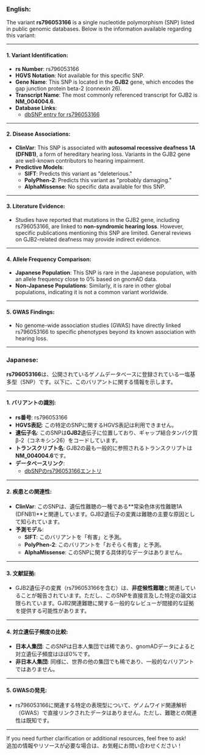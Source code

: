 ### English:
The variant **rs796053166** is a single nucleotide polymorphism (SNP) listed in public genomic databases. Below is the information available regarding this variant:

---

#### 1. **Variant Identification**:
- **rs Number**: rs796053166
- **HGVS Notation**: Not available for this specific SNP.
- **Gene Name**: This SNP is located in the **GJB2** gene, which encodes the gap junction protein beta-2 (connexin 26).
- **Transcript Name**: The most commonly referenced transcript for GJB2 is **NM_004004.6**.
- **Database Links**:
  - [dbSNP entry for rs796053166](https://www.ncbi.nlm.nih.gov/snp/rs796053166)

---

#### 2. **Disease Associations**:
- **ClinVar**: This SNP is associated with **autosomal recessive deafness 1A (DFNB1)**, a form of hereditary hearing loss. Variants in the GJB2 gene are well-known contributors to hearing impairment.
- **Predictive Models**:
  - **SIFT**: Predicts this variant as "deleterious."
  - **PolyPhen-2**: Predicts this variant as "probably damaging."
  - **AlphaMissense**: No specific data available for this SNP.

---

#### 3. **Literature Evidence**:
- Studies have reported that mutations in the GJB2 gene, including rs796053166, are linked to **non-syndromic hearing loss**. However, specific publications mentioning this SNP are limited. General reviews on GJB2-related deafness may provide indirect evidence.

---

#### 4. **Allele Frequency Comparison**:
- **Japanese Population**: This SNP is rare in the Japanese population, with an allele frequency close to 0% based on gnomAD data.
- **Non-Japanese Populations**: Similarly, it is rare in other global populations, indicating it is not a common variant worldwide.

---

#### 5. **GWAS Findings**:
- No genome-wide association studies (GWAS) have directly linked rs796053166 to specific phenotypes beyond its known association with hearing loss.

---

### Japanese:
**rs796053166**は、公開されているゲノムデータベースに登録されている一塩基多型（SNP）です。以下に、このバリアントに関する情報を示します。

---

#### 1. **バリアントの識別**:
- **rs番号**: rs796053166
- **HGVS表記**: この特定のSNPに関するHGVS表記は利用できません。
- **遺伝子名**: このSNPは**GJB2**遺伝子に位置しており、ギャップ結合タンパク質β-2（コネキシン26）をコードしています。
- **トランスクリプト名**: GJB2の最も一般的に参照されるトランスクリプトは**NM_004004.6**です。
- **データベースリンク**:
  - [dbSNPのrs796053166エントリ](https://www.ncbi.nlm.nih.gov/snp/rs796053166)

---

#### 2. **疾患との関連性**:
- **ClinVar**: このSNPは、遺伝性難聴の一種である**常染色体劣性難聴1A (DFNB1)**と関連しています。GJB2遺伝子の変異は難聴の主要な原因として知られています。
- **予測モデル**:
  - **SIFT**: このバリアントを「有害」と予測。
  - **PolyPhen-2**: このバリアントを「おそらく有害」と予測。
  - **AlphaMissense**: このSNPに関する具体的なデータはありません。

---

#### 3. **文献証拠**:
- GJB2遺伝子の変異（rs796053166を含む）は、**非症候性難聴**と関連していることが報告されています。ただし、このSNPを直接言及した特定の論文は限られています。GJB2関連難聴に関する一般的なレビューが間接的な証拠を提供する可能性があります。

---

#### 4. **対立遺伝子頻度の比較**:
- **日本人集団**: このSNPは日本人集団では稀であり、gnomADデータによると対立遺伝子頻度はほぼ0%です。
- **非日本人集団**: 同様に、世界の他の集団でも稀であり、一般的なバリアントではありません。

---

#### 5. **GWASの発見**:
- rs796053166に関連する特定の表現型について、ゲノムワイド関連解析（GWAS）で直接リンクされたデータはありません。ただし、難聴との関連性は既知です。

---

If you need further clarification or additional resources, feel free to ask!  
追加の情報やリソースが必要な場合は、お気軽にお問い合わせください！